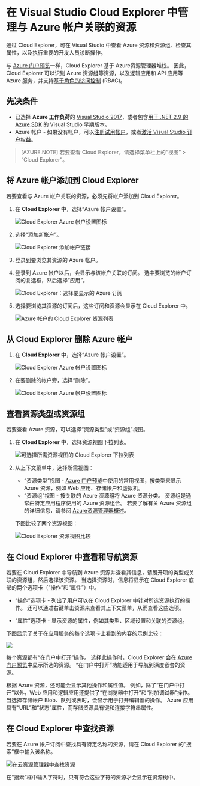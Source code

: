 <properties
    pageTitle="使用 Cloud Explorer 管理 Azure 资源 | Azure"
    description="了解如何使用云资源管理器来浏览和管理 Visual Studio 中的 Azure 资源。"
    services="visual-studio-online"
    documentationcenter="na"
    author="TomArcher"
    manager="douge"
    editor="" />
<tags
    ms.assetid="6347dc53-f497-49d5-b29b-e8b9f0e939d7"
    ms.service="multiple"
    ms.devlang="dotnet"
    ms.topic="article"
    ms.tgt_pltfrm="na"
    ms.workload="multiple"
    ms.date="03/25/2017"
    wacn.date="05/22/2017"
    ms.author="tarcher"
    ms.translationtype="Human Translation"
    ms.sourcegitcommit="8fd60f0e1095add1bff99de28a0b65a8662ce661"
    ms.openlocfilehash="3a195dbcb4576d2e966e066efee08cfc4b0d549e"
    ms.contentlocale="zh-cn"
    ms.lasthandoff="05/12/2017" />

# <a name="manage-the-resources-associated-with-your-azure-accounts-in-visual-studio-cloud-explorer"></a>在 Visual Studio Cloud Explorer 中管理与 Azure 帐户关联的资源
通过 Cloud Explorer，可在 Visual Studio 中查看 Azure 资源和资源组、检查其属性，以及执行重要的开发人员诊断操作。 

与 [Azure 门户预览](https://portal.azure.cn)一样，Cloud Explorer 基于 Azure资源管理器堆栈。 因此，Cloud Explorer 可以识别 Azure 资源组等资源，以及逻辑应用和 API 应用等 Azure 服务，并支持[基于角色的访问控制](/documentation/articles/role-based-access-control-configure/) (RBAC)。 

## <a name="prerequisites"></a>先决条件
- 已选择 **Azure 工作负荷**的 [Visual Studio 2017](https://www.visualstudio.com/zh-cn/downloads/)，或者包含[用于 .NET 2.9 的 Azure SDK](https://www.microsoft.com/en-us/download/details.aspx?id=51657) 的 Visual Studio 早期版本。
- Azure 帐户 - 如果没有帐户，可以[注册试用帐户](/pricing/1rmb-trial/)，或者[激活 Visual Studio 订户权益](/pricing/1rmb-trial/)。

> [AZURE.NOTE]
> 若要查看 Cloud Explorer，请选择菜单栏上的“视图” > “Cloud Explorer”。   
> 
> 

## <a name="add-an-azure-account-to-cloud-explorer"></a>将 Azure 帐户添加到 Cloud Explorer
若要查看与 Azure 帐户关联的资源，必须先将帐户添加到 Cloud Explorer。 

1. 在 **Cloud Explorer** 中，选择“Azure 帐户设置”。

    ![Cloud Explorer Azure 帐户设置图标](./media/vs-azure-tools-resources-managing-with-cloud-explorer/azure-account-settings.png)

1. 选择“添加新帐户”。 

    ![Cloud Explorer 添加帐户链接](./media/vs-azure-tools-resources-managing-with-cloud-explorer/add-account-link.png)

1. 登录到要浏览其资源的 Azure 帐户。 

1. 登录到 Azure 帐户以后，会显示与该帐户关联的订阅。 选中要浏览的帐户订阅的复选框，然后选择“应用”。 
 
    ![Cloud Explorer：选择要显示的 Azure 订阅](./media/vs-azure-tools-resources-managing-with-cloud-explorer/select-subscriptions.png)

1. 选择要浏览其资源的订阅后，这些订阅和资源会显示在 Cloud Explorer 中。

    ![Azure 帐户的 Cloud Explorer 资源列表](./media/vs-azure-tools-resources-managing-with-cloud-explorer/resources-listed.png)

## <a name="remove-an-azure-account-from-cloud-explorer"></a>从 Cloud Explorer 删除 Azure 帐户 

1. 在 **Cloud Explorer** 中，选择“Azure 帐户设置”。

    ![Cloud Explorer Azure 帐户设置图标](./media/vs-azure-tools-resources-managing-with-cloud-explorer/azure-account-settings.png)

1. 在要删除的帐户旁，选择“删除”。

    ![Cloud Explorer Azure 帐户设置图标](./media/vs-azure-tools-resources-managing-with-cloud-explorer/remove-account.png)

## <a name="view-resource-types-or-resource-groups"></a>查看资源类型或资源组
若要查看 Azure 资源，可以选择“资源类型”或“资源组”视图。

1. 在 **Cloud Explorer** 中，选择资源视图下拉列表。

    ![可选择所需资源视图的 Cloud Explorer 下拉列表](./media/vs-azure-tools-resources-managing-with-cloud-explorer/resources-view-dropdown.png)

1. 从上下文菜单中，选择所需视图： 

    - “资源类型”视图 - [Azure 门户预览](https://portal.azure.cn)中使用的常用视图，按类型来显示 Azure 资源，例如 Web 应用、存储帐户和虚拟机。 
    - “资源组”视图 - 按关联的 Azure 资源组将 Azure 资源分类。 资源组是通常由特定应用程序使用的 Azure 资源组合。 若要了解有关 Azure 资源组的详细信息，请参阅 [Azure资源管理器概述](/documentation/articles/resource-group-overview/)。

    下图比较了两个资源视图：

    ![Cloud Explorer 资源视图比较](./media/vs-azure-tools-resources-managing-with-cloud-explorer/resource-views-comparison.png)

## <a name="view-and-navigate-resources-in-cloud-explorer"></a>在 Cloud Explorer 中查看和导航资源
若要在 Cloud Explorer 中导航到 Azure 资源并查看其信息，请展开项的类型或关联的资源组，然后选择该资源。 当选择资源时，信息将显示在 Cloud Explorer 底部的两个选项卡（“操作”和“属性”）中。 

- “操作”选项卡 - 列出了用户可以在 Cloud Explorer 中针对所选资源执行的操作。 还可以通过右键单击资源来查看其上下文菜单，从而查看这些选项。

- “属性”选项卡 - 显示资源的属性，例如其类型、区域设置和关联的资源组。

下图显示了关于在应用服务的每个选项卡上看到的内容的示例比较：

![](./media/vs-azure-tools-resources-managing-with-cloud-explorer/actions-and-properties.png)

每个资源都有“在门户中打开”操作。 选择此操作时，Cloud Explorer 会在 [Azure 门户预览](https://portal.azure.cn)中显示所选的资源。 “在门户中打开”功能适用于导航到深度嵌套的资源。

根据 Azure 资源，还可能会显示其他操作和属性值。 例如，除了“在门户中打开”以外，Web 应用和逻辑应用还提供了“在浏览器中打开”和“附加调试器”操作。 当选择存储帐户 Blob、队列或表时，会显示用于打开编辑器的操作。 Azure 应用具有“URL”和“状态”属性，而存储资源具有键和连接字符串属性。

## <a name="find-resources-in-cloud-explorer"></a>在 Cloud Explorer 中查找资源
若要在 Azure 帐户订阅中查找具有特定名称的资源，请在 Cloud Explorer 的“搜索”框中输入该名称。

![在云资源管理器中查找资源](./media/vs-azure-tools-resources-managing-with-cloud-explorer/search-for-resources.png)

在“搜索”框中输入字符时，只有符合这些字符的资源才会显示在资源树中。

<!-- Update_Description: wording update -->